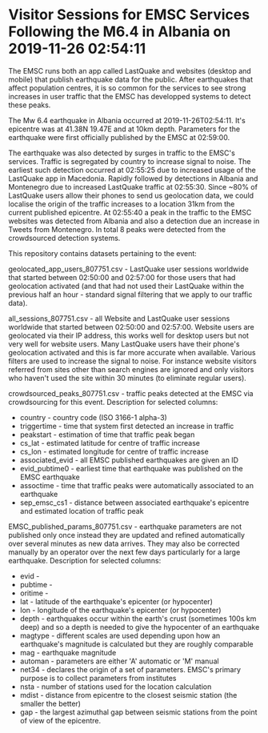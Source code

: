 
Visitor Sessions for EMSC Services Following the M6.4 in Albania on 2019-11-26 02:54:11
===============================================================================

The EMSC runs both an app called LastQuake and websites (desktop and mobile) that publish
earthquake data for the public. After earthquakes that affect population centres, it is so
common for the services to see strong increases in user traffic that the EMSC has developped
systems to detect these peaks.

The Mw 6.4 earthquake in Albania occurred at 2019-11-26T02:54:11. It's epicentre was at 
41.38N 19.47E and at 10km depth. Parameters for the earthquake were first officially published
by the EMSC at 02:59:00.

The earthquake was also detected by surges in traffic to the EMSC's services. Traffic is
segregated by country to increase signal to noise. The earliest such detection occurred at
02:55:25 due to increased usage of the LastQuake app in Macedonia. Rapidly followed by
detections in Albania and Montenegro due to increased LastQuake traffic at 02:55:30. Since 
~80% of LastQuake users allow their phones to send us geolocation data, we could localise 
the origin of the traffic increases to a location 31km from the current published epicentre.
At 02:55:40 a peak in the traffic to the EMSC websites was detected from Albania and also
a detection due an increase in Tweets from Montenegro. In total 8 peaks were detected from
the crowdsourced detection systems.

This repository contains datasets pertaining to the event:

geolocated_app_users_807751.csv - LastQuake user sessions worldwide that started between 
02:50:00 and 02:57:00 for those users that had geolocation activated (and that had not used
their LastQuake within the previous half an hour - standard signal filtering that we apply
to our traffic data).

all_sessions_807751.csv - all Website and LastQuake user sessions worldwide that started between 
02:50:00 and 02:57:00. Website users are geolocated via their IP address, this works well for
desktop users but not very well for website users. Many LastQuake users have their phone's
geolocation activated and this is far more accurate when available. Various filters are used
to increase the signal to noise. For instance website visitors referred from sites other than
search engines are ignored and only visitors who haven't used the site within 30 minutes (to
eliminate regular users). 

crowdsourced_peaks_807751.csv - traffic peaks detected at the EMSC via crowdsourcing for
this event. Description for selected columns:
   * country - country code (ISO 3166-1 alpha-3)
   * triggertime - time that system first detected an increase in traffic
   * peakstart - estimation of time that traffic peak began
   * cs_lat - estimated latitude for centre of traffic increase
   * cs_lon - estimated longitude for centre of traffic increase
   * associated_evid - all EMSC published earthquakes are given an ID
   * evid_pubtime0 - earliest time that earthquake was published on the EMSC earthquake
   * assoctime - time that traffic peaks were automatically associated to an earthquake 
   * sep_emsc_cs1 - distance between associated earthquake's epicentre and estimated location 
                    of traffic peak

EMSC_published_params_807751.csv - earthquake parameters are not published only once
instead they are updated and refined automatically over several minutes as new data arrives.
They may also be corrected manually by an operator over the next few days particularly for
a large earthquake. Description for selected columns:
   * evid -
   * pubtime -
   * oritime - 
   * lat - latitude of the earthquake's epicenter (or hypocenter)
   * lon - longitude of the earthquake's epicenter (or hypocenter)
   * depth - earthquakes occur within the earth's crust (sometimes 100s km deep) and so
             a depth is needed to give the hypocenter of an earthquake
   * magtype - different scales are used depending upon how an earthquake's magnitude is 
               calculated but they are roughly comparable
   * mag - earthquake magnitude
   * automan - parameters are either 'A' automatic or 'M' manual
   * net34 - declares the origin of a set of parameters. EMSC's primary purpose is to 
             collect parameters from institutes
   * nsta - number of stations used for the location calculation
   * mdist - distance from epicentre to the closest seismic station (the smaller the better)
   * gap - the largest azimuthal gap between seismic stations from the point of view of the epicentre.
   




